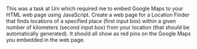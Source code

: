 This was a task at Uni which required me to embed Google Maps to your HTML web page using JavaScript.
Create a web page for a Location Finder that finds locations of a specified place (first input box) within a given number of
kilometers (second input box) from your location (that should be automatically generated).
It should all show as red pins on the Google Maps you embedded in the web page.
